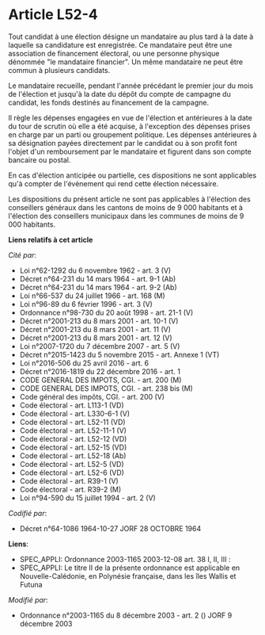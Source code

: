 # Article L52-4

Tout candidat à une élection désigne un mandataire au plus tard à la date à laquelle sa candidature est enregistrée. Ce
mandataire peut être une association de financement électoral, ou une personne physique dénommée "le mandataire financier".
Un même mandataire ne peut être commun à plusieurs candidats.

Le mandataire recueille, pendant l'année précédant le premier jour du mois de l'élection et jusqu'à la date du dépôt du
compte de campagne du candidat, les fonds destinés au financement de la campagne.

Il règle les dépenses engagées en vue de l'élection et antérieures à la date du tour de scrutin où elle a été acquise, à
l'exception des dépenses prises en charge par un parti ou groupement politique. Les dépenses antérieures à sa désignation
payées directement par le candidat ou à son profit font l'objet d'un remboursement par le mandataire et figurent dans son
compte bancaire ou postal.

En cas d'élection anticipée ou partielle, ces dispositions ne sont applicables qu'à compter de l'événement qui rend cette
élection nécessaire.

Les dispositions du présent article ne sont pas applicables à l'élection des conseillers généraux dans les cantons de moins
de 9 000 habitants et à l'élection des conseillers municipaux dans les communes de moins de 9 000 habitants.

**Liens relatifs à cet article**

_Cité par_:

  - Loi n°62-1292 du 6 novembre 1962 - art. 3 (V)
  - Décret n°64-231 du 14 mars 1964 - art. 9-1 (Ab)
  - Décret n°64-231 du 14 mars 1964 - art. 9-2 (Ab)
  - Loi n°66-537 du 24 juillet 1966 - art. 168 (M)
  - Loi n°96-89 du 6 février 1996 - art. 3 (V)
  - Ordonnance n°98-730 du 20 août 1998 - art. 21-1 (V)
  - Décret n°2001-213 du 8 mars 2001 - art. 10-1 (V)
  - Décret n°2001-213 du 8 mars 2001 - art. 11 (V)
  - Décret n°2001-213 du 8 mars 2001 - art. 12 (V)
  - Loi n°2007-1720 du 7 décembre 2007 - art. 5 (V)
  - Décret n°2015-1423 du 5 novembre 2015 - art. Annexe 1 (VT)
  - Loi n°2016-506 du 25 avril 2016 - art. 6
  - Décret n°2016-1819 du 22 décembre 2016 - art. 1
  - CODE GENERAL DES IMPOTS, CGI. - art. 200 (M)
  - CODE GENERAL DES IMPOTS, CGI. - art. 238 bis (M)
  - Code général des impôts, CGI. - art. 200 (V)
  - Code électoral - art. L113-1 (VD)
  - Code électoral - art. L330-6-1 (V)
  - Code électoral - art. L52-11 (VD)
  - Code électoral - art. L52-11-1 (V)
  - Code électoral - art. L52-12 (VD)
  - Code électoral - art. L52-15 (VD)
  - Code électoral - art. L52-18 (Ab)
  - Code électoral - art. L52-5 (VD)
  - Code électoral - art. L52-6 (VD)
  - Code électoral - art. R39-1 (V)
  - Code électoral - art. R39-2 (M)
  - Loi n°94-590 du 15 juillet 1994 - art. 2 (V)

_Codifié par_:

  - Décret n°64-1086 1964-10-27 JORF 28 OCTOBRE 1964

**Liens**:

  - SPEC_APPLI: Ordonnance 2003-1165 2003-12-08 art. 38 I, II, III :
  - SPEC_APPLI: Le titre II de la présente ordonnance est applicable en Nouvelle-Calédonie, en Polynésie française, dans les îles Wallis et Futuna

_Modifié par_:

  - Ordonnance n°2003-1165 du 8 décembre 2003 - art. 2 () JORF 9 décembre 2003
